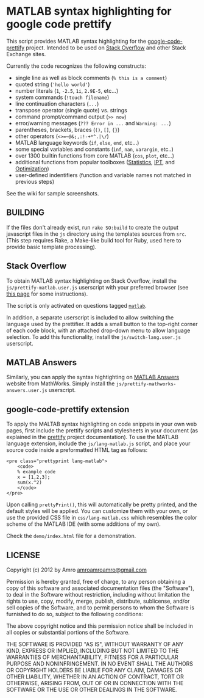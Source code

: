 MATLAB syntax highlighting for google code prettify
===================================================

This script provides MATLAB syntax highlighting for the
[google-code-prettify][1] project. Intended to be used on [Stack Overflow][2]
and other Stack Exchange sites.

Currently the code recognizes the following constructs:

 - single line as well as block comments (`% this is a comment`)
 - quoted string (`'hello world'`)
 - number literals (`1`, `-2.5`, `1i`, `2.9E-5`, etc...)
 - system commands (`!touch filename`)
 - line continuation characters (`...`)
 - transpose operator (single quote) vs. strings
 - command prompt/command output (`>> now`)
 - error/warning messages (`??? Error in ...` and `Warning: ...`)
 - parentheses, brackets, braces (`()`, `[]`, `{}`)
 - other operators (`<>=~@&;,:!-+*^.|\/`)
 - MATLAB language keywords (`if`, `else`, `end`, etc...)
 - some special variables and constants (`inf`, `nan`, `varargin`, etc..)
 - over 1300 builtin functions from core MATLAB (`cos`, `plot`, etc...)
 - additional functions from popular toolboxes ([Statistics][6], [IPT][7], and [Optimization][8])
 - user-defined indentifiers (function and variable names not matched in previous steps)

See the wiki for sample screenshots.


BUILDING
--------

If the files don't already exist, run `rake SO:build` to create the output
javascript files in the `js` directory using the templates sources from `src`.
(This step requires Rake, a Make-like build tool for Ruby, used here to provide
basic template processing).


Stack Overflow
--------------

To obtain MATLAB syntax highlighting on Stack Overflow, install the
`js/prettify-matlab.user.js` userscript with your preferred browser (see [this
page][3] for some instructions).

The script is only activated on questions tagged [`matlab`][4].

In addition, a separate userscript is included to allow switching the language
used by the prettifier. It adds a small button to the top-right corner of each
code block, with an attached drop-down menu to allow language selection.
To add this functionality, install the `js/switch-lang.user.js` userscript.


MATLAB Answers
--------------

Similarly, you can apply the syntax hightighting on [MATLAB Answers][5] website
from MathWorks. Simply install the `js/prettify-mathworks-answers.user.js`
userscript.


google-code-prettify extension
------------------------------

To apply the MALTAB syntax highlighting on code snippets in your own web pages,
first include the prettify scripts and stylesheets in your document (as explained
in the [prettify][1] project documentation). To use the MATLAB language extension,
include the `js/lang-matlab.js` script, and place your source code inside a
preformatted HTML tag as follows:

    <pre class="prettyprint lang-matlab">
        <code>
       	% example code
       	x = [1,2,3];
       	sum(x.^2)
        </code>
    </pre>

Upon calling `prettyPrint()`, this will automatically be pretty printed, and the
default styles will be applied. You can customize them with your own, or use the
provided CSS file in `css/lang-matlab.css` which resembles the color scheme of
the MATLAB IDE (with some additions of my own).

Check the `demo/index.html` file for a demonstration.


[1]: http://code.google.com/p/google-code-prettify/
[2]: http://stackoverflow.com/
[3]: http://stackapps.com/tags/script/info
[4]: http://stackoverflow.com/questions/tagged/matlab
[5]: http://www.mathworks.com/matlabcentral/answers/
[6]: http://www.mathworks.com/products/statistics/
[7]: http://www.mathworks.com/products/image/
[8]: http://www.mathworks.com/products/optimization/

LICENSE
-------

Copyright (c) 2012 by Amro <amroamroamro@gmail.com>

Permission is hereby granted, free of charge, to any person obtaining a copy
of this software and associated documentation files (the "Software"), to deal
in the Software without restriction, including without limitation the rights
to use, copy, modify, merge, publish, distribute, sublicense, and/or sell
copies of the Software, and to permit persons to whom the Software is
furnished to do so, subject to the following conditions:

The above copyright notice and this permission notice shall be included in
all copies or substantial portions of the Software.

THE SOFTWARE IS PROVIDED "AS IS", WITHOUT WARRANTY OF ANY KIND, EXPRESS OR
IMPLIED, INCLUDING BUT NOT LIMITED TO THE WARRANTIES OF MERCHANTABILITY,
FITNESS FOR A PARTICULAR PURPOSE AND NONINFRINGEMENT. IN NO EVENT SHALL THE
AUTHORS OR COPYRIGHT HOLDERS BE LIABLE FOR ANY CLAIM, DAMAGES OR OTHER
LIABILITY, WHETHER IN AN ACTION OF CONTRACT, TORT OR OTHERWISE, ARISING FROM,
OUT OF OR IN CONNECTION WITH THE SOFTWARE OR THE USE OR OTHER DEALINGS IN
THE SOFTWARE.
